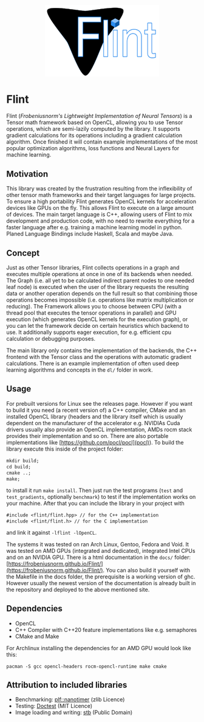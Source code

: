 <div align="center">
    <img src="flint.png" width="300" alt="Flint logo">
</div>

# Flint
Flint (_Frobeniusnorm's Lightweight Implementation of Neural Tensors_) is a Tensor math framework based on OpenCL, allowing you to use Tensor operations, which are semi-lazily computed by the library. It supports gradient calculations for its operations including a gradient calculation algorithm. Once finished it will contain example implementations of the most popular optimization algorithms, loss functions and Neural Layers for machine learning.

## Motivation ##
This library was created by the frustration resulting from the inflexibility of other tensor math frameworks and their target languages for large projects. To ensure a high portability Flint generates OpenCL kernels for acceleration devices like GPUs on the fly.
This allows Flint to execute on a large amount of devices. The main target language is C++, allowing users of Flint to mix development and production code, with no need to rewrite everything for a faster language after e.g. training a machine learning model in python.
Planed Language Bindings include Haskell, Scala and maybe Java.

## Concept ##
Just as other Tensor libraries, Flint collects operations in a graph and executes multiple operations at once in one of its backends when needed.
The Graph (i.e. all yet to be calculated indirect parent nodes to one needed leaf node) is executed when the user of the library requests the resulting data or another operation depends on the full result so that combining those operations becomes impossible (i.e. operations like matrix multiplication or reducing). The Framework allows you to choose between CPU (with a thread pool that executes the tensor operations in parallel) and GPU execution (which generates OpenCL kernels for the execution graph), or you can let the framework decide on certain heuristics which backend to use. It additionally supports eager execution, for e.g. efficient cpu calculation or debugging purposes.

The main library only contains the implementation of the backends, the C++ frontend with the Tensor class and the operations with automatic gradient calculations. There is an example implementation of often used deep learning algorithms and concepts in the `dl/` folder in work.

## Usage ##
For prebuilt versions for Linux see the releases page. However if you want to build it you need (a recent version of) a C++ compiler, CMake and an installed OpenCL library (headers and the library itself which is usually dependent on the manufacturer of the accelerator e.g. NVIDIAs Cuda drivers usually also provide an OpenCL implementation, AMDs rocm stack provides their implementation and so on. There are also portable implementations like [https://github.com/pocl/pocl](pocl)). 
To build the library execute this inside of the project folder:
```
mkdir build;
cd build;
cmake ..;
make;
```
to install it run `make install`.
Then just run the test programs (`test` and `test_gradients`, optionally `benchmark`)  to test if the implementation works on your machine. 
After that you can include the library in your project with
```
#include <flint/flint.hpp> // for the C++ implementation
#include <flint/flint.h> // for the C implementation
```
and link it against `-lflint -lOpenCL`.

The systems it was tested on ran Arch Linux, Gentoo, Fedora and Void. It was tested on AMD GPUs (integrated and dedicated), integrated Intel CPUs and on an NVIDIA GPU. 
There is a html documentation in the `docs/` folder: [https://frobeniusnorm.github.io/Flint/](https://frobeniusnorm.github.io/Flint/). You can also build it yourself with the Makefile in the docs folder, the prerequisite is a working version of ghc. However usually the newest version of the documentation is already built in the repository and deployed to the above mentioned site.

## Dependencies ##
- OpenCL
- C++ Compiler with C++20 feature implementations like e.g. semaphores
- CMake and Make

For Archlinux installing the dependencies for an AMD GPU would look like this:
```
pacman -S gcc opencl-headers rocm-opencl-runtime make cmake
```

## Attribution to included libraries ##
- Benchmarking: [plf::nanotimer](https://github.com/mattreecebentley/plf_nanotimer) (zlib Licence)
- Testing: [Doctest](https://github.com/doctest/doctest) (MIT Licence)
- Image loading and writing: [stb](https://github.com/nothings/stb) (Public Domain)
